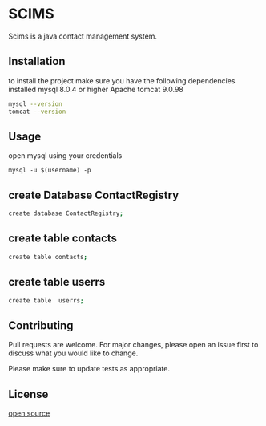 # SCIMS

Scims is a java contact management system.

## Installation

to install the project make sure you have the following dependencies installed
mysql 8.0.4 or higher Apache tomcat 9.0.98

```bash
mysql --version
tomcat --version
```

## Usage
open mysql using your credentials
```
mysql -u $(username) -p
```

## create Database ContactRegistry
```bash
create database ContactRegistry;
```


## create table contacts
```bash
create table contacts;
```


## create table userrs
```bash
create table  userrs;
```
## Contributing

Pull requests are welcome. For major changes, please open an issue first
to discuss what you would like to change.

Please make sure to update tests as appropriate.

## License

[open source](https://choosealicense.com/licenses/mit/)
